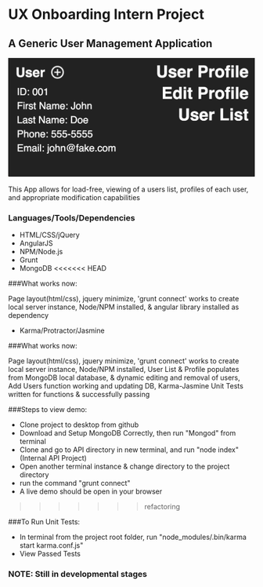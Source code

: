 # UX Onboarding Intern Project
## A Generic User Management Application

![User Profile App](https://raw.githubusercontent.com/jakekemple/UXonboarding/angularjs/appView.png)

This App allows for load-free, viewing of a users list, profiles of each user, and appropriate modification capabilities


### Languages/Tools/Dependencies 
- HTML/CSS/jQuery
- AngularJS
- NPM/Node.js
- Grunt
- MongoDB
<<<<<<< HEAD


###What works now:

Page layout(html/css), jquery minimize, 'grunt connect' works to create local server instance, Node/NPM installed, &amp; angular library installed as dependency

- Karma/Protractor/Jasmine


###What works now:

Page layout(html/css), jquery minimize, 'grunt connect' works to create local server instance, Node/NPM installed, User List &amp; Profile populates from MongoDB local database, &amp; dynamic editing and removal of users, Add Users function working and updating DB, Karma-Jasmine Unit Tests written for functions & successfully passing 


###Steps to view demo:
- Clone project to desktop from github
- Download and Setup MongoDB Correctly, then run "Mongod" from terminal
- Clone and go to API directory in new terminal, and run "node index" (Internal API Project)
- Open another terminal instance &amp; change directory to the project directory
- run the command "grunt connect"
- A live demo should be open in your browser
>>>>>>> refactoring

###To Run Unit Tests:
- In terminal from the project root folder, run "node_modules/.bin/karma start karma.conf.js"
- View Passed Tests


### NOTE: Still in developmental stages

